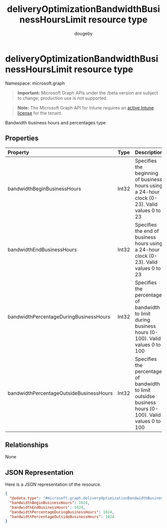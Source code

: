 ﻿---
title: "deliveryOptimizationBandwidthBusinessHoursLimit resource type"
description: "Bandwidth business hours and percentages type"
author: "dougeby"
localization_priority: Normal
ms.prod: "intune"
doc_type: resourcePageType
---

# deliveryOptimizationBandwidthBusinessHoursLimit resource type

Namespace: microsoft.graph

> **Important:** Microsoft Graph APIs under the /beta version are subject to change; production use is not supported.

> **Note:** The Microsoft Graph API for Intune requires an [active Intune license](https://go.microsoft.com/fwlink/?linkid=839381) for the tenant.

Bandwidth business hours and percentages type

## Properties

| Property                                | Type  | Description                                                                                           |
| :-------------------------------------- | :---- | :---------------------------------------------------------------------------------------------------- |
| bandwidthBeginBusinessHours             | Int32 | Specifies the beginning of business hours using a 24-hour clock (0-23). Valid values 0 to 23          |
| bandwidthEndBusinessHours               | Int32 | Specifies the end of business hours using a 24-hour clock (0-23). Valid values 0 to 23                |
| bandwidthPercentageDuringBusinessHours  | Int32 | Specifies the percentage of bandwidth to limit during business hours (0-100). Valid values 0 to 100   |
| bandwidthPercentageOutsideBusinessHours | Int32 | Specifies the percentage of bandwidth to limit outsidse business hours (0-100). Valid values 0 to 100 |

## Relationships

None

## JSON Representation

Here is a JSON representation of the resource.

<!-- {
  "blockType": "resource",
  "@odata.type": "microsoft.graph.deliveryOptimizationBandwidthBusinessHoursLimit"
}
-->

```json
{
  "@odata.type": "#microsoft.graph.deliveryOptimizationBandwidthBusinessHoursLimit",
  "bandwidthBeginBusinessHours": 1024,
  "bandwidthEndBusinessHours": 1024,
  "bandwidthPercentageDuringBusinessHours": 1024,
  "bandwidthPercentageOutsideBusinessHours": 1024
}
```
